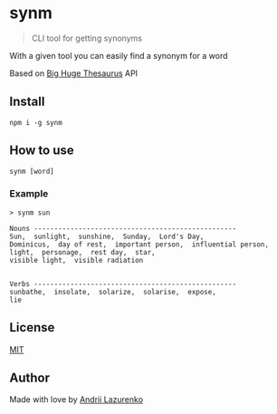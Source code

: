 # synm

> CLI tool for getting synonyms

With a given tool you can easily find a synonym for a word

Based on [Big Huge Thesaurus](http://words.bighugelabs.com/) API


## Install
`npm i -g synm`

## How to use
`synm [word]`

### Example
```
> synm sun

Nouns --------------------------------------------------
Sun,  sunlight,  sunshine,  Sunday,  Lord's Day,
Dominicus,  day of rest,  important person,  influential person,
light,  personage,  rest day,  star,
visible light,  visible radiation


Verbs --------------------------------------------------
sunbathe,  insolate,  solarize,  solarise,  expose,
lie

```

## License
[MIT](https://opensource.org/licenses/mit-license.php)

## Author
Made with love by [Andrii Lazurenko](https://twitter.com/a_lazurenko)